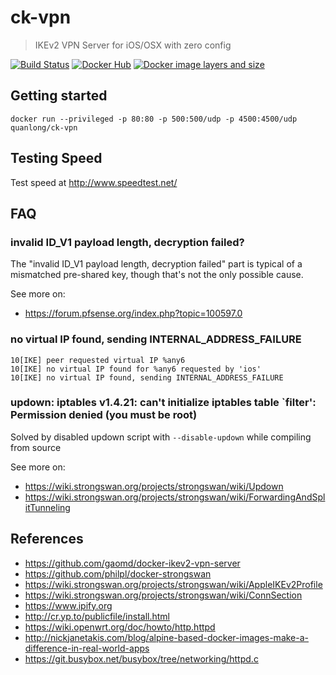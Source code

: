 # ck-vpn

> IKEv2 VPN Server for iOS/OSX with zero config

[![Build Status](https://travis-ci.org/cybertk/ck-vpn.svg)](https://travis-ci.org/cybertk/ck-vpn)
[![Docker Hub](https://img.shields.io/badge/docker-ready-blue.svg)](https://registry.hub.docker.com/u/quanlong/ck-vpn/)
[![Docker image layers and size](https://badge.imagelayers.io/quanlong/ck-vpn:latest.svg)](https://imagelayers.io/?images=quanlong/ck-vpn:latest)

## Getting started

    docker run --privileged -p 80:80 -p 500:500/udp -p 4500:4500/udp quanlong/ck-vpn

## Testing Speed

Test speed at http://www.speedtest.net/

## FAQ

### invalid ID_V1 payload length, decryption failed?

The "invalid ID_V1 payload length, decryption failed" part is typical of a mismatched pre-shared key, though that's not the only possible cause.

See more on:

- https://forum.pfsense.org/index.php?topic=100597.0

### no virtual IP found, sending INTERNAL_ADDRESS_FAILURE

```
10[IKE] peer requested virtual IP %any6
10[IKE] no virtual IP found for %any6 requested by 'ios'
10[IKE] no virtual IP found, sending INTERNAL_ADDRESS_FAILURE
```

### updown: iptables v1.4.21: can't initialize iptables table `filter': Permission denied (you must be root)

Solved by disabled updown script with `--disable-updown` while compiling from source

See more on:

- https://wiki.strongswan.org/projects/strongswan/wiki/Updown
- https://wiki.strongswan.org/projects/strongswan/wiki/ForwardingAndSplitTunneling

## References

- https://github.com/gaomd/docker-ikev2-vpn-server
- https://github.com/philpl/docker-strongswan
- https://wiki.strongswan.org/projects/strongswan/wiki/AppleIKEv2Profile
- https://wiki.strongswan.org/projects/strongswan/wiki/ConnSection
- https://www.ipify.org
- http://cr.yp.to/publicfile/install.html
- https://wiki.openwrt.org/doc/howto/http.httpd
- http://nickjanetakis.com/blog/alpine-based-docker-images-make-a-difference-in-real-world-apps
- https://git.busybox.net/busybox/tree/networking/httpd.c
